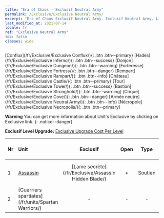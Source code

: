 ```yaml
---
title: "Era of Chaos - Exclusif Neutral Army"
permalink: /Exclusive/Exclusive Neutral Army/
excerpt: "Era of Chaos Exclusif Neutral Army. Exclusif Neutral Army. List of Exclusif Neutral Army in Era of Chaos"
last_modified_at: 2021-07-14
locale: fr
ref: "Exclusive Neutral Army"
toc: false
classes: wide
---
```

 [Conflux](/fr/Exclusive/Exclusive Conflux/){: .btn .btn--primary} [Hadès](/fr/Exclusive/Exclusive Inferno/){: .btn .btn--success} [Donjon](/fr/Exclusive/Exclusive Dungeon/){: .btn .btn--warning} [Forteresse](/fr/Exclusive/Exclusive Fortress/){: .btn .btn--danger} [Rempart](/fr/Exclusive/Exclusive Rampart/){: .btn .btn--info} [Château](/fr/Exclusive/Exclusive Castle/){: .btn .btn--primary} [Tour](/fr/Exclusive/Exclusive Tower/){: .btn .btn--success} [Bastion](/fr/Exclusive/Exclusive Stronghold/){: .btn .btn--warning} [Crique](/fr/Exclusive/Exclusive Cove/){: .btn .btn--danger} [Armée neutre](/fr/Exclusive/Exclusive Neutral Army/){: .btn .btn--info} [Nécropole](/fr/Exclusive/Exclusive Necropolis/){: .btn .btn--primary} 

**Warning** You can get more information about Unit's Exclusive by clicking on Exclusive link. 
{: .notice--danger}

 **Exclusif Level Upgrade:** [Exclusive Upgrade Cost Per Level](/Exclusive/ExclusiveUpgradeCostPerLevel/)

  | Nr |         Unit        | Exclusif | Open  |    Type   |  Item to Rank UP      |  Skin   |
  |:---|:--------------------|:-------------:|:-----:|:---------:|:---------------------:|:-------:|
  | 1  | [Assassin](/fr/units/Assassin/) | [Lame secrète](/fr/Exclusive/Assassin Hidden Blade/) | + | Soutien | [Jeton Lame secrète](/fr/Items/con_2200/) | [Skin spécial Lame secrète](/fr/Items/con_2199/) |
  | 2  | [Guerriers spartiates](/fr/units/Spartan Warriors/) | - | - | - | none | none |
